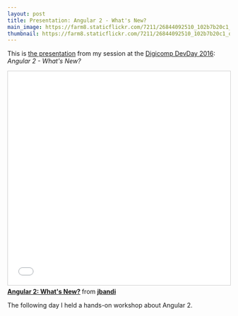```yaml
---
layout: post
title: Presentation: Angular 2 - What's New?
main_image: https://farm8.staticflickr.com/7211/26844092510_102b7b20c1_b.jpg
thumbnail: https://farm8.staticflickr.com/7211/26844092510_102b7b20c1_q.jpg
---
```


This is [the presentation](http://www.slideshare.net/jbandi/angular-2-whats-new/jbandi/angular-2-whats-new) from my session at the [Digicomp DevDay 2016](http://www2.digicomp.ch/l/78372/2016-03-21/2vlkjk): *Angular 2 - What's New?*

<iframe src="//www.slideshare.net/slideshow/embed_code/key/K3e8Yhi2qM9o3" width="595" height="485" frameborder="0" marginwidth="0" marginheight="0" scrolling="no" style="border:1px solid #CCC; border-width:1px; margin-bottom:5px; max-width: 100%;" allowfullscreen> </iframe> <div style="margin-bottom:5px"> <strong> <a href="//www.slideshare.net/jbandi/angular-2-whats-new" title="Angular 2: What&#x27;s New?" target="_blank">Angular 2: What&#x27;s New?</a> </strong> from <strong><a href="//www.slideshare.net/jbandi" target="_blank">jbandi</a></strong> </div>

The following day I held a hands-on workshop about Angular 2.
